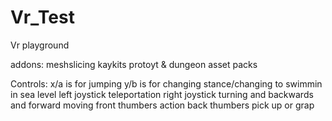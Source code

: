 # Vr_Test
Vr playground

addons: 
meshslicing
kaykits protoyt & dungeon asset packs

Controls:
	x/a is for jumping
	y/b is for changing stance/changing to swimmin in sea level
	left joystick teleportation
	right joystick turning and backwards and forward moving
	front thumbers action
	back thumbers pick up or grap
